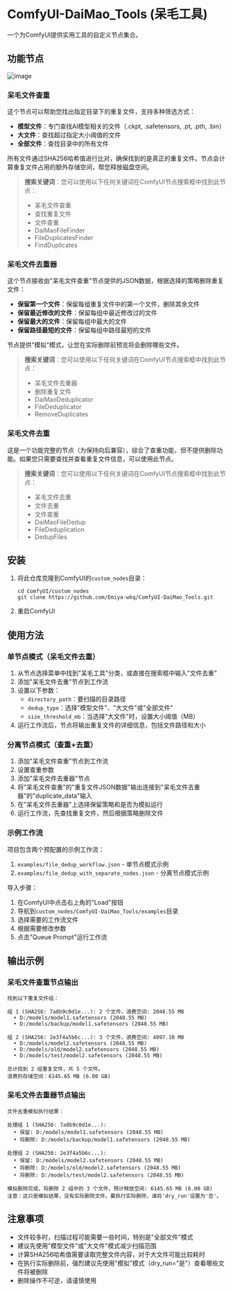 # ComfyUI-DaiMao_Tools (呆毛工具)

一个为ComfyUI提供实用工具的自定义节点集合。

## 功能节点
![image](https://github.com/user-attachments/assets/f1f11618-5f12-4226-a4be-139ec250a414)

### 呆毛文件查重

这个节点可以帮助您找出指定目录下的重复文件，支持多种筛选方式：

- **模型文件**：专门查找AI模型相关的文件（.ckpt, .safetensors, .pt, .pth, .bin）
- **大文件**：查找超过指定大小阈值的文件
- **全部文件**：查找目录中的所有文件

所有文件通过SHA256哈希值进行比对，确保找到的是真正的重复文件。节点会计算重复文件占用的额外存储空间，帮您释放磁盘空间。

> **搜索关键词**：您可以使用以下任何关键词在ComfyUI节点搜索框中找到此节点：
> - 呆毛文件查重
> - 查找重复文件
> - 文件查重
> - DaiMaoFileFinder
> - FileDuplicatesFinder
> - FindDuplicates

### 呆毛文件去重器

这个节点接收由"呆毛文件查重"节点提供的JSON数据，根据选择的策略删除重复文件：

- **保留第一个文件**：保留每组重复文件中的第一个文件，删除其余文件
- **保留最近修改的文件**：保留每组中最近修改过的文件
- **保留最大的文件**：保留每组中最大的文件
- **保留路径最短的文件**：保留每组中路径最短的文件

节点提供"模拟"模式，让您在实际删除前预览将会删除哪些文件。

> **搜索关键词**：您可以使用以下任何关键词在ComfyUI节点搜索框中找到此节点：
> - 呆毛文件去重器
> - 删除重复文件
> - DaiMaoDeduplicator
> - FileDeduplicator
> - RemoveDuplicates

### 呆毛文件去重

这是一个功能完整的节点（为保持向后兼容），综合了查重功能，但不提供删除功能。如果您只需要查找并查看重复文件信息，可以使用此节点。

> **搜索关键词**：您可以使用以下任何关键词在ComfyUI节点搜索框中找到此节点：
> - 呆毛文件去重
> - 文件去重
> - 文件查重
> - DaiMaoFileDedup
> - FileDeduplication
> - DedupFiles

## 安装

1. 将此仓库克隆到ComfyUI的`custom_nodes`目录：
   ```
   cd ComfyUI/custom_nodes
   git clone https://github.com/Emiya-wkq/ComfyUI-DaiMao_Tools.git
   ```

2. 重启ComfyUI

## 使用方法

### 单节点模式（呆毛文件去重）

1. 从节点选择菜单中找到"呆毛工具"分类，或直接在搜索框中输入"文件去重"
2. 添加"呆毛文件去重"节点到工作流
3. 设置以下参数：
   - `directory_path`：要扫描的目录路径
   - `dedup_type`：选择"模型文件"、"大文件"或"全部文件"
   - `size_threshold_mb`：当选择"大文件"时，设置大小阈值（MB）
4. 运行工作流后，节点将输出重复文件的详细信息，包括文件路径和大小

### 分离节点模式（查重+去重）

1. 添加"呆毛文件查重"节点到工作流
2. 设置查重参数
3. 添加"呆毛文件去重器"节点
4. 将"呆毛文件查重"的"重复文件JSON数据"输出连接到"呆毛文件去重器"的"duplicate_data"输入
5. 在"呆毛文件去重器"上选择保留策略和是否为模拟运行
6. 运行工作流，先查找重复文件，然后根据策略删除文件

### 示例工作流

项目包含两个预配置的示例工作流：

1. `examples/file_dedup_workflow.json` - 单节点模式示例
2. `examples/file_dedup_with_separate_nodes.json` - 分离节点模式示例

导入步骤：
1. 在ComfyUI中点击右上角的"Load"按钮
2. 导航到`custom_nodes/ComfyUI-DaiMao_Tools/examples`目录
3. 选择需要的工作流文件
4. 根据需要修改参数
5. 点击"Queue Prompt"运行工作流

## 输出示例

### 呆毛文件查重节点输出

```
找到以下重复文件组：

组 1 (SHA256: 7a8b9c0d1e...): 2 个文件，浪费空间: 2048.55 MB
  • D:/models/model1.safetensors (2048.55 MB)
  • D:/models/backup/model1.safetensors (2048.55 MB)

组 2 (SHA256: 2e3f4a5b6c...): 3 个文件，浪费空间: 4097.10 MB
  • D:/models/model2.safetensors (2048.55 MB)
  • D:/models/old/model2.safetensors (2048.55 MB)
  • D:/models/test/model2.safetensors (2048.55 MB)

总计找到 2 组重复文件，共 5 个文件。
浪费的存储空间：6145.65 MB (6.00 GB)
```

### 呆毛文件去重器节点输出

```
文件去重模拟执行结果：

处理组 1 (SHA256: 7a8b9c0d1e...):
  • 保留: D:/models/model1.safetensors (2048.55 MB)
  • 将删除: D:/models/backup/model1.safetensors (2048.55 MB)

处理组 2 (SHA256: 2e3f4a5b6c...):
  • 保留: D:/models/model2.safetensors (2048.55 MB)
  • 将删除: D:/models/old/model2.safetensors (2048.55 MB)
  • 将删除: D:/models/test/model2.safetensors (2048.55 MB)

模拟删除完成，将删除 2 组中的 3 个文件，预计释放空间: 6145.65 MB (6.00 GB)
注意：这只是模拟结果，没有实际删除文件。要执行实际删除，请将'dry_run'设置为'否'。
```

## 注意事项

- 文件较多时，扫描过程可能需要一些时间，特别是"全部文件"模式
- 建议先使用"模型文件"或"大文件"模式减少扫描范围
- 计算SHA256哈希值需要读取完整文件内容，对于大文件可能比较耗时
- 在执行实际删除前，强烈建议先使用"模拟"模式（dry_run="是"）查看哪些文件将被删除
- 删除操作不可逆，请谨慎使用 
